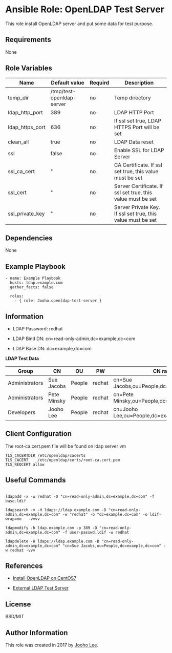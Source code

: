 Ansible Role: OpenLDAP Test Server
=========

This role install OpenLDAP server and put some data for test purpose.

Requirements
------------
None

Role Variables
--------------

| Name                      | Default value                         |        Requird       | Description                                                                 |
|---------------------------|---------------------------------------|----------------------|-----------------------------------------------------------------------------|
| temp_dir                  | /tmp/test-openldap-server             |         no           | Temp directory                                                              |
| ldap_http_port            | 389                                   |         no           | LDAP HTTP Port                                                              |
| ldap_https_port           | 636                                   |         no           | If ssl set true, LDAP HTTPS Port will be set                                |
| clean_all                 | true                                  |         no           | LDAP Data reset                                                             |
| ssl                       | false                                 |         no           | Enable SSL for LDAP Server                                                  |
| ssl_ca_cert               | ''                                    |         no           | CA Certificate. If ssl set true, this value must be set                     |
| ssl_cert                  | ''                                    |         no           | Server Certificate. If ssl set true, this value must be set                 |
| ssl_private_key           | ''                                    |         no           | Server Private Key. If ssl set true, this value must be set                 |


Dependencies
------------

None



Example Playbook
----------------
~~~
- name: Example Playbook
  hosts: ldap.example.com
  gather_facts: false

  roles:
    - { role: Jooho.openldap-test-server }
~~~

Information
-----------
- LDAP Password: redhat

- LDAP Bind DN: cn=read-only-admin,dc=example,dc=com

- LDAP Base DN: dc=example,dc=com

**LDAP Test Data**

|       Group     |      CN     |    OU    |    PW    |                  CN raw                    |
|-----------------|-------------|----------|----------|--------------------------------------------|
|  Administrators | Sue Jacobs  |  People  |  redhat  | cn=Sue Jacobs,ou=People,dc=example,dc=com  | 
|  Administrators | Pete Minsky |  People  |  redhat  | cn=Pete Minsky,ou=People,dc=example,dc=com | 
|  Developers     | Jooho Lee   |  People  |  redhat  | cn=Jooho Lee,ou=People,dc=example,dc=com   |


Client Configuration
--------------------
The root-ca.cert.pem file will be found on ldap server vm

```
TLS_CACERTDIR /etc/openldap/cacerts
TLS_CACERT    /etc/openldap/certs/root-ca.cert.pem
TLS_REQCERT allow
```


Useful Commands
----------------
```

ldapadd -x -w redhat -D "cn=read-only-admin,dc=example,dc=com" -f base.ldif

ldapsearch -v -H ldaps://ldap.example.com -D "cn=read-only-admin,dc=example,dc=com" -w "redhat" -b "dc=example,dc=com" -o ldif-wrap=no   -vvvv

ldapmodify -h ldap.example.com -p 389 -D "cn=read-only-admin,dc=example,dc=com" -f user-passwd.ldif -w redhat

ldapdelete -H ldaps://ldap.example.com -D "cn=read-only-admin,dc=example,dc=com" "cn=Sue Jacobs,ou=People,dc=example,dc=com" -w redhat -vvv

```



References
----------
- [Install OpenLDAP on CentOS7](http://www.itzgeek.com/how-tos/linux/centos-how-tos/step-step-openldap-server-configuration-centos-7-rhel-7.html)

- [External LDAP Test Server](http://www.forumsys.com/tutorials/integration-how-to/ldap/online-ldap-test-server/)



License
-------

BSD/MIT

Author Information
------------------

This role was created in 2017 by [Jooho Lee](http://github.com/jooho).

